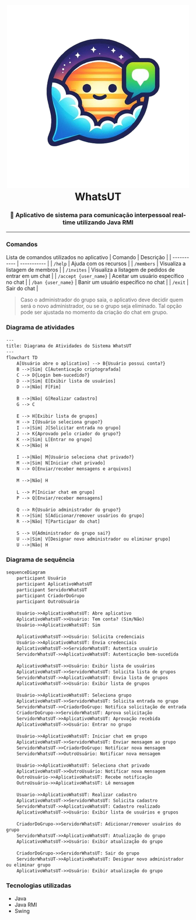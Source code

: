 <h1 align="center">
    <img src="./src/main/resources/logo.png">
    WhatsUT 
</h1>
<h3 align="center">
💬  Aplicativo de sistema para comunicação interpessoal real-time utilizando Java RMI 
</h3>
<hr>

### Comandos

Lista de comandos utilizados no aplicativo
| Comando | Descrição |
| ----------- | ----------- |
| `/help` | Ajuda com os recursos |
| `/members` | Visualiza a listagem de membros |
| `/invites` | Visualiza a listagem de pedidos de entrar em um chat |
| `/accept {user_name}` | Aceitar um usuário específico no chat |
| `/ban {user_name}` | Banir um usuário específico no chat |
| `/exit` | Sair do chat |

> Caso o administrador do grupo saia, o aplicativo deve decidir quem será o novo administrador, ou se o grupo seja eliminado. Tal opção pode ser ajustada no momento da criação do chat em grupo.

### Diagrama de atividades

```mermaid
---
title: Diagrama de Atividades do Sistema WhatsUT
---
flowchart TD
    A[Usuário abre o aplicativo] --> B{Usuário possui conta?}
    B -->|Sim| C[Autenticação criptografada]
    C --> D{Login bem-sucedido?}
    D -->|Sim| E[Exibir lista de usuários]
    D -->|Não| F[Fim]

    B -->|Não| G[Realizar cadastro]
    G --> C

    E --> H[Exibir lista de grupos]
    H --> I{Usuário seleciona grupo?}
    I -->|Sim| J[Solicitar entrada no grupo]
    J --> K{Aprovado pelo criador do grupo?}
    K -->|Sim| L[Entrar no grupo]
    K -->|Não| H

    I -->|Não| M{Usuário seleciona chat privado?}
    M -->|Sim| N[Iniciar chat privado]
    N --> O[Enviar/receber mensagens e arquivos]

    M -->|Não| H

    L --> P[Iniciar chat em grupo]
    P --> Q[Enviar/receber mensagens]

    Q --> R{Usuário administrador do grupo?}
    R -->|Sim| S[Adicionar/remover usuários do grupo]
    R -->|Não| T[Participar do chat]

    S --> U{Administrador do grupo sai?}
    U -->|Sim| V[Designar novo administrador ou eliminar grupo]
    U -->|Não| H
```

### Diagrama de sequência

```mermaid
sequenceDiagram
    participant Usuário
    participant AplicativoWhatsUT
    participant ServidorWhatsUT
    participant CriadorDoGrupo
    participant OutroUsuário

    Usuário->>AplicativoWhatsUT: Abre aplicativo
    AplicativoWhatsUT->>Usuário: Tem conta? (Sim/Não)
    Usuário->>AplicativoWhatsUT: Sim

    AplicativoWhatsUT->>Usuário: Solicita credenciais
    Usuário->>AplicativoWhatsUT: Envia credenciais
    AplicativoWhatsUT->>ServidorWhatsUT: Autentica usuário
    ServidorWhatsUT->>AplicativoWhatsUT: Autenticação bem-sucedida

    AplicativoWhatsUT->>Usuário: Exibir lista de usuários
    AplicativoWhatsUT->>ServidorWhatsUT: Solicita lista de grupos
    ServidorWhatsUT->>AplicativoWhatsUT: Envia lista de grupos
    AplicativoWhatsUT->>Usuário: Exibir lista de grupos

    Usuário->>AplicativoWhatsUT: Seleciona grupo
    AplicativoWhatsUT->>ServidorWhatsUT: Solicita entrada no grupo
    ServidorWhatsUT->>CriadorDoGrupo: Notifica solicitação de entrada
    CriadorDoGrupo->>ServidorWhatsUT: Aprova solicitação
    ServidorWhatsUT->>AplicativoWhatsUT: Aprovação recebida
    AplicativoWhatsUT->>Usuário: Entrar no grupo

    Usuário->>AplicativoWhatsUT: Iniciar chat em grupo
    AplicativoWhatsUT->>ServidorWhatsUT: Enviar mensagem ao grupo
    ServidorWhatsUT->>CriadorDoGrupo: Notificar nova mensagem
    ServidorWhatsUT->>OutroUsuário: Notificar nova mensagem

    Usuário->>AplicativoWhatsUT: Seleciona chat privado
    AplicativoWhatsUT->>OutroUsuário: Notificar nova mensagem
    OutroUsuário->>AplicativoWhatsUT: Recebe notificação
    OutroUsuário->>AplicativoWhatsUT: Lê mensagem

    Usuario->>AplicativoWhatsUT: Realizar cadastro
    AplicativoWhatsUT->>ServidorWhatsUT: Solicita cadastro
    ServidorWhatsUT->>AplicativoWhatsUT: Cadastro realizado
    AplicativoWhatsUT->>Usuário: Exibir lista de usuários e grupos

    CriadorDoGrupo->>ServidorWhatsUT: Adicionar/remover usuários do grupo
    ServidorWhatsUT->>AplicativoWhatsUT: Atualização do grupo
    AplicativoWhatsUT->>Usuário: Exibir atualização do grupo

    CriadorDoGrupo->>ServidorWhatsUT: Sair do grupo
    ServidorWhatsUT->>AplicativoWhatsUT: Designar novo administrador ou eliminar grupo
    AplicativoWhatsUT->>Usuário: Exibir atualização do grupo

```

### Tecnologias utilizadas

- Java
- Java RMI
- Swing
